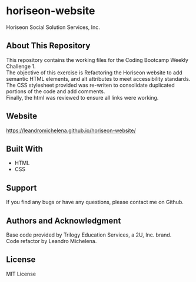 # horiseon-website
Horiseon Social Solution Services, Inc.

## About This Repository
This repository contains the working files for the Coding Bootcamp Weekly Challenge 1. <br>
The objective of this exercise is Refactoring the Horiseon website to add semantic HTML elements, and alt attributes to meet accessibility standards.
The CSS stylesheet provided was re-writen to consolidate duplicated portions of the code and add comments. <br>
Finally, the html was reviewed to ensure all links were working.

## Website
https://leandromichelena.github.io/horiseon-website/

## Built With
* HTML
* CSS

## Support
If you find any bugs or have any questions, please contact me on Github.

## Authors and Acknowledgment
Base code provided by Trilogy Education Services, a 2U, Inc. brand.<br>
Code refactor by Leandro Michelena.

## License
MIT License
